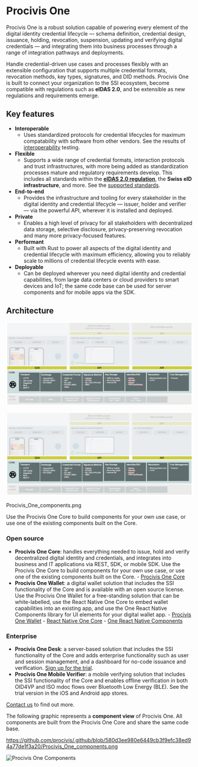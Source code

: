 # Procivis One

Procivis One is a robust solution capable of powering every element of the digital identity
credential lifecycle — schema definition, credential design, issuance, holding, revocation,
suspension, updating and verifying digital credentials — and integrating them into business
processes through a range of integration pathways and deployments.

Handle credential-driven use cases and processes flexibly with an extensible configuration
that supports multiple credential formats, revocation methods, key types, signatures, and
DID methods. Procivis One is built to connect your organization to the SSI ecosystem, become
compatible with regulations such as **eIDAS 2.0**, and be extensible as new regulations and
requirements emerge.

## Key features

- **Interoperable**
  - Uses standardized protocols for credential lifecycles for maximum compatability with
    software from other vendors. See the results of [interoperability][interop]
    testing.
- **Flexible**
  - Supports a wide range of credential formats, interaction protocols and trust infrastructures,
    with more being added as standardization processes mature and regulatory requirements develop.
    This includes all standards within the [**eIDAS 2.0 regulation**][eidas], the
    **Swiss eID infrastructure**, and more. See the [supported standards][suppstand].
- **End-to-end**
  - Provides the infrastructure and tooling for every stakeholder in the digital identity
    and credential lifecycle — issuer, holder and verifier — via the powerful API, wherever
    it is installed and deployed.
- **Private**
  - Enables a high level of privacy for all stakeholders with decentralized data storage,
    selective disclosure, privacy-preserving revocation and many more privacy-focused features.
- **Performant**
  - Built with Rust to power all aspects of the digital identity and credential lifecycle
    with maximum efficiency, allowing you to reliably scale to millions of credential lifecycle
    events with ease.
- **Deployable**
  - Can be deployed wherever you need digital identity and credential capabilities, from
    large data centers or cloud providers to smart devices and IoT; the same code base can
    be used for server components and for mobile apps via the SDK.

## Architecture

![Procivis One Core - Architecture](architecture_one_core.png)

![Procivis One Core - Architecture](/architecture_one_core.png)

Procivis_One_components.png

Use the Procivis One Core to build components for your own use case, or use one of the
existing components built on the Core.

### Open source

- **Procivis One Core**: handles everything needed to
    issue, hold and verify decentralized digital identity and credentials, and integrates into
    business and IT applications via REST, SDK, or mobile SDK. Use the Procivis One Core to build components
    for your own use case, or use one of the existing components built on the Core.
        - [Procivis One Core][core]
- **Procivis One Wallet**: a digital wallet solution that includes the SSI functionality
    of the Core and is available with an open source license. Use the Procivis One Wallet
    for a free-standing solution that can be white-labelled, use the React Native One Core
    to embed wallet capabilities into an existing app, and use the One React Native Components library
    for UI elements for your digital wallet app.
        - [Procivis One Wallet][wallet]
        - [React Native One Core][rncore]
        - [One React Native Components][comp]

### Enterprise

- **Procivis One Desk**: a server-based solution that includes the SSI functionality
    of the Core and adds enterprise functionality such as user and session management, and a
    dashboard for no-code issuance and verification. [Sign up for the trial][trial].
- **Procivis One Mobile Verifier**: a mobile verifying solution that includes the SSI
    functionality of the Core and enables offline verification in both OID4VP and ISO mdoc flows
    over Bluetooth Low Energy (BLE). See the trial version in the iOS and Android app stores.

[Contact us][contact] to find out more.

The following graphic represents a **component view** of Procivis One. All components
are built from the Procivis One Core and share the same code base.

https://github.com/procivis/.github/blob/580d3ee980e6449cb3f9efc38ed94a77de1f3a20/Procivis_One_components.png

![Procivis One Components](docs/assets/Procivis_One_components.png)

[comp]: https://github.com/procivis/one-react-native-components
[contact]: https://www.procivis.ch/en/contact
[core]: https://github.com/procivis/one-core
[eidas]: https://github.com/procivis/one-core?tab=readme-ov-file#eidas-20
[interop]: https://github.com/procivis/one-core?tab=readme-ov-file#interoperability-and-conformance
[rncore]: https://github.com/procivis/react-native-one-core
[suppstand]: https://github.com/procivis/one-core?tab=readme-ov-file#supported-standards
[trial]: https://docs.procivis.ch/trial/intro
[wallet]: https://github.com/procivis/one-wallet
